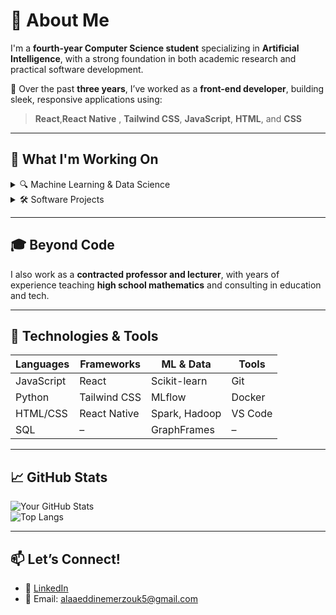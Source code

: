 # 👋 About Me

I'm a **fourth-year Computer Science student** specializing in **Artificial Intelligence**, with a strong foundation in both academic research and practical software development.

🌱 Over the past **three years**, I’ve worked as a **front-end developer**, building sleek, responsive applications using:

> **React**,**React Native** , **Tailwind CSS**, **JavaScript**, **HTML**, and **CSS**

---

## 🧠 What I'm Working On

<details>
  <summary>🔍 Machine Learning & Data Science</summary>

- 🧩 Clustering algorithms & logistic regression for data analysis  
- 🤖 Recommendation systems using hierarchical clustering & association rules  
- ⚙️ MLOps with **MLflow** for experiment tracking & deployment  
- 🚴 Big Data pipelines with **Spark**, **Hadoop**, and **GraphFrames**
</details>

<details>
  <summary>🛠️ Software Projects</summary>

- 🎓 **Queue simulator** for my final year project  
- 📱 Exploring **Docker** & **React Native** for mobile development  
- 📊 Developed an app to **automatically grade student exams**
</details>

---

## 🎓 Beyond Code

I also work as a **contracted professor and lecturer**, with years of experience teaching **high school mathematics** and consulting in education and tech.

---

## 🔧 Technologies & Tools

| Languages | Frameworks | ML & Data | Tools |
|----------|------------|-----------|--------|
| JavaScript | React | Scikit-learn | Git |
| Python | Tailwind CSS | MLflow | Docker |
| HTML/CSS | React Native | Spark, Hadoop | VS Code |
| SQL | – | GraphFrames | – |

---

## 📈 GitHub Stats

![Your GitHub Stats](https://github-readme-stats.vercel.app/api?username=AlaaEddineMerzouk&show_icons=true&theme=radical)  
![Top Langs](https://github-readme-stats.vercel.app/api/top-langs/?username=AlaaEddineMerzouk&layout=compact&theme=radical)

---

## 📫 Let’s Connect!

- 💼 [LinkedIn](https://www.linkedin.com/in/alaa-eddine-merzouk27/)
- 📧 Email: alaaeddinemerzouk5@gmail.com

